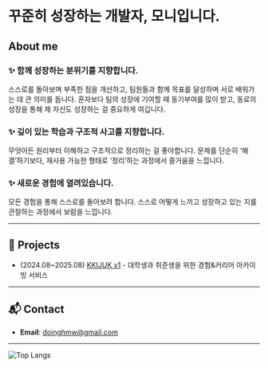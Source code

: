 # 꾸준히 성장하는 개발자, 모니입니다.

## About me
### ✨ **함께 성장**하는 분위기를 지향합니다.
스스로를 돌아보며 부족한 점을 개선하고, 팀원들과 함께 목표를 달성하며 서로 배워가는 데 큰 의미를 둡니다.
혼자보다 팀의 성장에 기여할 때 동기부여를 많이 받고, 동료의 성장을 통해 제 자신도 성장하는 걸 중요하게 여깁니다.

### ✨ 깊이 있는 학습과 구조적 사고를 지향합니다.
무엇이든 원리부터 이해하고 구조적으로 정리하는 걸 좋아합니다. 
문제를 단순히 ‘해결’하기보다, 재사용 가능한 형태로 ‘정리’하는 과정에서 즐거움을 느낍니다.

### ✨ 새로운 경험에 열려있습니다.
모든 경험을 통해 스스로를 돌아보려 합니다. 
스스로 어떻게 느끼고 성장하고 있는 지를 관찰하는 과정에서 보람을 느낍니다.

---
## 📂 Projects
- (2024.08~2025.08) [KKIJUK v1](https://github.com/kkijuk) - 대학생과 취준생을 위한 경험&커리어 아카이빙 서비스


---

## 📬 Contact
- **Email**: doinghmw@gmail.com

---

![Top Langs](https://github-readme-stats.vercel.app/api/top-langs/?username=codmoni&layout=compact&theme=tokyonight)
  
